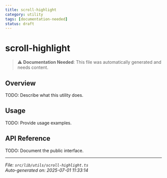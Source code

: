 ```yaml
---
title: scroll-highlight
category: utility
tags: [documentation-needed]
status: draft
---
```


# scroll-highlight

> ⚠️ **Documentation Needed**: This file was automatically generated and needs content.

## Overview

TODO: Describe what this utility does.

## Usage

TODO: Provide usage examples.

## API Reference

TODO: Document the public interface.

---

*File: `src/lib/utils/scroll-highlight.ts`*  
*Auto-generated on: 2025-07-01 11:33:14*
